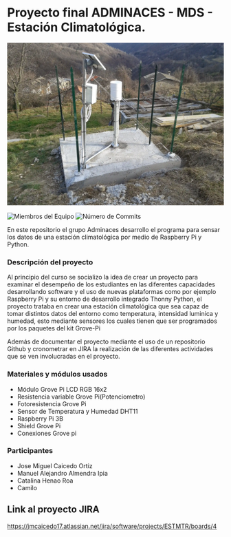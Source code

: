 # Proyecto final ADMINACES - MDS - Estación Climatológica.

![Estación Climatológica alusiva](https://github.com/Adminaces/ProyectoFinal/blob/main/Complementos/Estaci%C3%B3n-Climatol%C3%B3gica.webp)

![Miembros del Equipo](https://img.shields.io/badge/Miembros-4-blue)
![Número de Commits](https://img.shields.io/badge/Commits-15-crimson)

 En este repositorio el grupo Adminaces desarrollo el programa para sensar los datos de una estación climatológica por medio de Raspberry Pi y Python.

### Descripción del proyecto

Al principio del curso se socializo la idea de crear un proyecto para examinar el desempeño de los estudiantes en las diferentes capacidades desarrollando software y el uso de nuevas plataformas como por ejemplo Raspberry Pi y su entorno de desarrollo integrado Thonny Python, el proyecto trataba en crear una estación climatológica que sea capaz de tomar distintos datos del entorno como temperatura, intensidad luminica y humedad, esto mediante sensores los cuales tienen que ser programados por los paquetes del kit Grove-Pi

Además de documentar el proyecto mediante el uso de un repositorio Github y cronometrar en JIRA la realización de las diferentes actividades que se ven involucradas en el proyecto.

### Materiales y módulos usados

- Módulo Grove Pi LCD RGB 16x2
- Resistencia variable Grove Pi(Potenciometro)
- Fotoresistencia Grove Pi
- Sensor de Temperatura y Humedad DHT11
- Raspberry Pi 3B
- Shield Grove Pi
- Conexiones Grove pi
### Participantes
- Jose Miguel Caicedo Ortiz
- Manuel Alejandro Almendra Ipia
- Catalina Henao Roa
- Camilo 
## Link al proyecto JIRA
https://jmcaicedo17.atlassian.net/jira/software/projects/ESTMTR/boards/4

